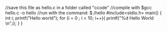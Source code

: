 //save this file as hello.c in a folder called "ccode"
//compile with $gcc hello.c -o hello
//run with the command: $./hello
#include<stdio.h>
main()
{
	int i;
	printf("Hello world");
	for (i = 0 ; i < 10; i++){
		printf("%d Hello World \n",i);
	}
}

